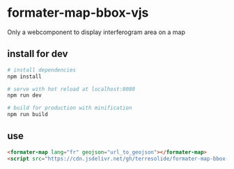 # formater-map-bbox-vjs
Only a webcomponent to display interferogram area on a map

## install for dev
``` bash
# install dependencies
npm install

# serve with hot reload at localhost:8080
npm run dev

# build for production with minification
npm run build
```


## use

```html
<formater-map lang="fr" geojson="url_to_geojson"></formater-map>
<script src="https://cdn.jsdelivr.net/gh/terresolide/formater-map-bbox-vjs@[tag]/dist/formater-map-bbox-vjs.js">
```
